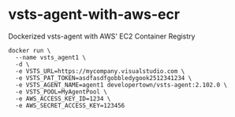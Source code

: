 # vsts-agent-with-aws-ecr
Dockerized vsts-agent with AWS' EC2 Container Registry


```
docker run \
  --name vsts_agent1 \
  -d \
  -e VSTS_URL=https://mycompany.visualstudio.com \
  -e VSTS_PAT_TOKEN=asdfasdfgobbledygook2512341234 \
  -e VSTS_AGENT_NAME=agent1 developertown/vsts-agent:2.102.0 \
  -e VSTS_POOL=MyAgentPool \
  -e AWS_ACCESS_KEY_ID=1234 \
  -e AWS_SECRET_ACCESS_KEY=123456
```
